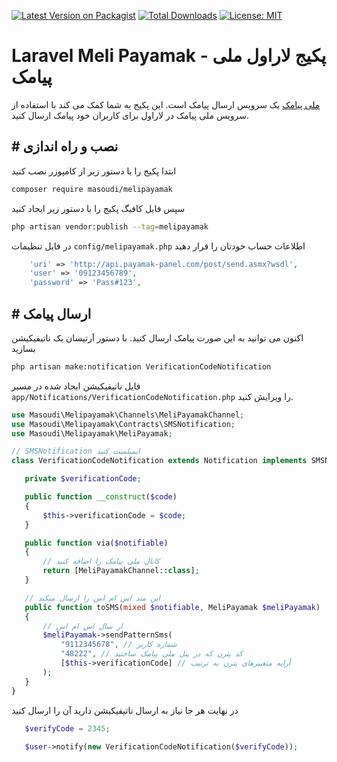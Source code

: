 [![Latest Version on Packagist](https://img.shields.io/packagist/v/masoudi/melipayamak.svg?style=flat)](https://packagist.org/packages/masoudi/melipayamak)
[![Total Downloads](https://img.shields.io/packagist/dt/masoudi/melipayamak.svg?style=flat)](https://packagist.org/packages/masoudi/melipayamak)
[![License: MIT](https://img.shields.io/badge/License-MIT-blue.svg?style=flat)](https://opensource.org/licenses/MIT)

# Laravel Meli Payamak - پکیج لاراول ملی پیامک
[ملی پیامک](https://www.melipayamak.com) یک سرویس ارسال پیامک است. این پکیج به شما کمک می کند با استفاده از سرویس ملی پیامک در لاراول برای کاربران خود پیامک ارسال کنید.

## \# نصب و راه اندازی
ابتدا پکیج را با دستور زیر از کامپوزر نصب کنید

```bash
composer require masoudi/melipayamak
```
سپس فایل کافیگ پکیج را با دستور زیر ایجاد کنید

```bash
php artisan vendor:publish --tag=melipayamak 
```

در فایل تنظیمات `config/melipayamak.php` اطلاعات حساب خودتان را قرار دهید

```php
    'uri' => 'http://api.payamak-panel.com/post/send.asmx?wsdl',
    'user' => '09123456789',
    'password' => 'Pass#123',
```

## \# ارسال پیامک
اکنون می توانید به این صورت پیامک ارسال کنید. با دستور آرتیسان یک ناتیفیکیشن بسازید

```bash
php artisan make:notification VerificationCodeNotification
```
 فایل ناتیفیکیشن ایجاد شده در مسیر `app/Notifications/VerificationCodeNotification.php` را ویرایش کنید.

 ```php
 use Masoudi\Melipayamak\Channels\MeliPayamakChannel;
use Masoudi\Melipayamak\Contracts\SMSNotification;
use Masoudi\Melipayamak\MeliPayamak;

// SMSNotification ایمپلمنت کنید
 class VerificationCodeNotification extends Notification implements SMSNotification {

    private $verificationCode;

    public function __construct($code)
    {
        $this->verificationCode = $code;
    }

    public function via($notifiable)
    {
        // کانال ملی پیامک را اضافه کنید
        return [MeliPayamakChannel::class];
    }

    // این متد اس ام اس را ارسال میکند
    public function toSMS(mixed $notifiable, MeliPayamak $meliPayamak)
    {
        // ار سال اس ام اس
        $meliPayamak->sendPatternSms(
            "9112345678", // شماره کاربر
            "48222", // کد پترن که در پنل ملی پیامک ساختید
            [$this->verificationCode] // آرایه متغییرهای پترن به ترتیب
        );
    }
 }
 ```

 در نهایت هر جا نیاز به ارسال ناتیفیکیشن دارید آن را ارسال کنید 
 
 ```php
    $verifyCode = 2345;
    
    $user->notify(new VerificationCodeNotification($verifyCode));
 ```